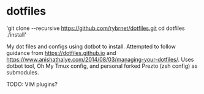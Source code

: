 # dotfiles
'git clone --recursive https://github.com/rybrnet/dotfiles.git
cd dotfiles
./install'

My dot files and configs using dotbot to install.
Attempted to follow guidance from https://dotfiles.github.io and https://www.anishathalye.com/2014/08/03/managing-your-dotfiles/.
Uses dotbot tool, Oh My Tmux config, and personal forked Prezto (zsh config) as submodules.

TODO:
VIM plugins?

